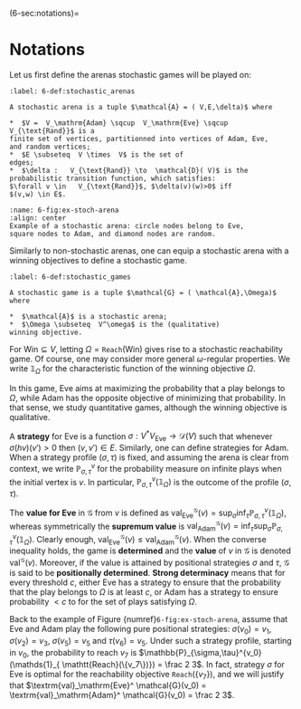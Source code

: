 (6-sec:notations)=
# Notations

Let us first define the arenas stochastic games will be played on:

````{prf:definition} Stochastic arenas
:label: 6-def:stochastic_arenas

A stochastic arena is a tuple $\mathcal{A} = ( V,E,\delta)$ where

*  $V =  V_\mathrm{Adam} \sqcup  V_\mathrm{Eve} \sqcup   V_{\text{Rand}}$ is a
finite set of vertices, partitionned into vertices of Adam, Eve,
and random vertices;
*  $E \subseteq  V \times  V$ is the set of
edges;
*  $\delta :   V_{\text{Rand}} \to  \mathcal{D}( V)$ is the
probabilistic transition function, which satisfies:
$\forall v \in   V_{\text{Rand}}$, $\delta(v)(w)>0$ iff
$(v,w) \in E$.

````

```{figure} ./../FigAndAlgos/6-fig:ex-stoch-arena.png
:name: 6-fig:ex-stoch-arena
:align: center
Example of a stochastic arena: circle nodes belong to Eve,
square nodes to Adam, and diamond nodes are random.
```

Similarly to non-stochastic arenas, one can equip a stochastic arena
with a winning objectives to define a stochastic game.

````{prf:definition} Stochastic games
:label: 6-def:stochastic_games

A stochastic game is a tuple $\mathcal{G} = ( \mathcal{A},\Omega)$ where

*  $\mathcal{A}$ is a stochastic arena;
*  $\Omega \subseteq  V^\omega$ is the (qualitative)
winning objective.

````

For $\textrm{Win} \subseteq  V$, letting $\Omega =  \mathtt{Reach}( \textrm{Win})$ gives
rise to a stochastic reachability game.
Of course, one may consider more general $\omega$-regular
properties. We write $\mathds{1}_\Omega$ for the characteristic
function of the winning objective $\Omega$.

In this game, Eve aims at maximizing the probability that a play
belongs to $\Omega$, while Adam has the opposite objective of
minimizing that probability. In that sense, we study quantitative
games, although the winning objective is qualitative.

A **strategy** for Eve is a function
$\sigma: V^*  V_\mathrm{Eve} \to  \mathcal{D}( V)$ such that whenever
$\sigma(h v)(v') >0$ then $(v,v') \in E$. Similarly, one can define
strategies for Adam. When a strategy profile $(\sigma,\tau)$ is
fixed, and assuming the arena is clear from context, we write
$\mathbb{P}_{\sigma,\tau}^v$ for the probability measure on infinite plays
when the initial vertex is $v$. In particular,
$\mathbb{P}_{\sigma,\tau}^v(\mathds{1}_\Omega)$ is the outcome of the profile
$(\sigma,\tau)$.

The **value for Eve** in $\mathcal{G}$ from $v$ is defined as
$\textrm{val}_\mathrm{Eve}^ \mathcal{G}(v) = \sup_{\sigma} \inf_{\tau}
 \mathbb{P}_{\sigma,\tau}^v(\mathds{1}_\Omega)$, whereas symmetrically the
**supremum value** is
$\textrm{val}_\mathrm{Adam}^ \mathcal{G}(v) = \inf_{\tau}\sup_{\sigma}
 \mathbb{P}_{\sigma,\tau}^v(\mathds{1}_\Omega)$. Clearly enough,
$\textrm{val}_\mathrm{Eve}^ \mathcal{G}(v) \leq  \textrm{val}_\mathrm{Adam}^ \mathcal{G}(v)$.  When the converse
inequality holds, the game is **determined** and the **value**
of $v$ in $\mathcal{G}$ is denoted $\textrm{val}^ \mathcal{G}(v)$. Moreover, if the value
is attained by positional strategies $\sigma$ and $\tau$, $\mathcal{G}$ is
said to be **positionally determined**. **Strong determinacy**
means that for every threshold $c$, either Eve has a strategy to
ensure that the probability that the play belongs to $\Omega$ is at
least $c$, or Adam has a strategy to ensure probability $< c$ to for
the set of plays satisfying $\Omega$.

Back to the example of Figure {numref}`6-fig:ex-stoch-arena`, assume that
Eve and Adam play the following pure positional strategies:
$\sigma(v_0) = v_1$, $\sigma(v_2) = v_3$, $\sigma(v_5) = v_5$ and
$\tau(v_6) = v_5$. Under such a strategy profile, starting in $v_0$,
the probability to reach $v_7$ is
$\mathbb{P}_{\sigma,\tau}^{v_0}(\mathds{1}_{ \mathtt{Reach}(\{v_7\})}) = \frac 2
3$. In fact, strategy $\sigma$ for Eve is optimal for the
reachability objective $\mathtt{Reach}(\{v_7\})$, and we will justify that
$\textrm{val}_\mathrm{Eve}^ \mathcal{G}(v_0) =  \textrm{val}_\mathrm{Adam}^ \mathcal{G}(v_0) = \frac 2 3$.


